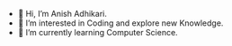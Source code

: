 - 👋 Hi, I’m Anish Adhikari.
- 👀 I’m interested in Coding and explore new Knowledge.
- 🌱 I’m currently learning Computer Science.

<!---
Anish2001/Anish2001 is a ✨ special ✨ repository because its `README.md` (this file) appears on your GitHub profile.
You can click the Preview link to take a look at your changes.
--->
